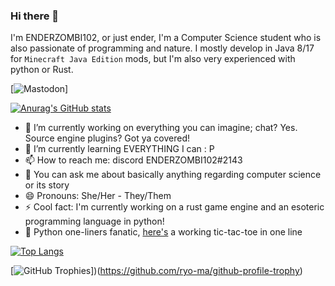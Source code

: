 ### Hi there 👋
I'm ENDERZOMBI102, or just ender, I'm a Computer Science student who is also passionate of programming and nature.
I mostly develop in Java 8/17 for `Minecraft Java Edition` mods, but I'm also very experienced with python or Rust.

[![Mastodon](https://img.shields.io/mastodon/follow/109353499816021321?color=violet&domain=https%3A%2F%2Fblobfox.coffee&logo=Mastodon&style=for-the-badge)]

[![Anurag's GitHub stats](https://github-readme-stats.vercel.app/api?username=ENDERZOMBI102&show_icons=true&theme=dracula)](https://github.com/anuraghazra/github-readme-stats)

- 🔭 I’m currently working on everything you can imagine; chat? Yes. Source engine plugins? Got ya covered!
- 🌱 I’m currently learning EVERYTHING I can : P
- 📫 How to reach me: discord ENDERZOMBI102#2143
- 💬 You can ask me about basically anything regarding computer science or its story
- 😄 Pronouns: She/Her - They/Them
- ⚡ Cool fact: I'm currently working on a rust game engine and an esoteric programming language in python!
- 🐍 Python one-liners fanatic, [here's](https://gist.github.com/ENDERZOMBI102/f6a6b76995969577ec7d64397fecb489) a working tic-tac-toe in one line

[![Top Langs](https://github-readme-stats.vercel.app/api/top-langs/?username=ENDERZOMBI102&langs_count=9&layout=compact&theme=dracula)](https://github.com/anuraghazra/github-readme-stats)

[![GitHub Trophies](https://github-profile-trophy.vercel.app/?username=ENDERZOMBI102&theme=dracula&&column=-1)])(https://github.com/ryo-ma/github-profile-trophy)
